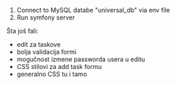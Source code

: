 1. Connect to MySQL databe "universal_db" via env file
2. Run symfony server

Šta još fali:
- edit za taskove
- bolja validacija formi
- mogučnost izmene passworda usera u editu
- CSS stilovi za add task formu
- generalno CSS tu i tamo

